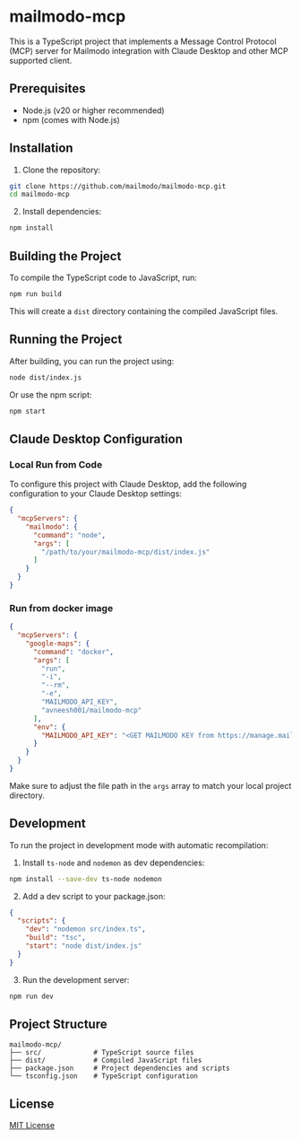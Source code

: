 # mailmodo-mcp

This is a TypeScript project that implements a Message Control Protocol (MCP) server for Mailmodo integration with Claude Desktop and other MCP supported client.

## Prerequisites

- Node.js (v20 or higher recommended)
- npm (comes with Node.js)

## Installation

1. Clone the repository:
```bash
git clone https://github.com/mailmodo/mailmodo-mcp.git
cd mailmodo-mcp
```

2. Install dependencies:
```bash
npm install
```

## Building the Project

To compile the TypeScript code to JavaScript, run:
```bash
npm run build
```

This will create a `dist` directory containing the compiled JavaScript files.

## Running the Project

After building, you can run the project using:
```bash
node dist/index.js
```

Or use the npm script:
```bash
npm start
```

## Claude Desktop Configuration

### Local Run from Code

To configure this project with Claude Desktop, add the following configuration to your Claude Desktop settings:

```json
{
  "mcpServers": {
    "mailmodo": {
      "command": "node",
      "args": [
        "/path/to/your/mailmodo-mcp/dist/index.js"
      ]
    }
  }
}
```

### Run from docker image 

```json
{
  "mcpServers": {
    "google-maps": {
      "command": "docker",
      "args": [
        "run",
        "-i",
        "--rm",
        "-e",
        "MAILMODO_API_KEY",
        "avneesh001/mailmodo-mcp"
      ],
      "env": {
        "MAILMODO_API_KEY": "<GET MAILMODO KEY from https://manage.mailmodo.com/app/settings/apikey and insert here>"
      }
    }
  }
}
```


Make sure to adjust the file path in the `args` array to match your local project directory.

## Development

To run the project in development mode with automatic recompilation:

1. Install `ts-node` and `nodemon` as dev dependencies:
```bash
npm install --save-dev ts-node nodemon
```

2. Add a dev script to your package.json:
```json
{
  "scripts": {
    "dev": "nodemon src/index.ts",
    "build": "tsc",
    "start": "node dist/index.js"
  }
}
```

3. Run the development server:
```bash
npm run dev
```

## Project Structure

```
mailmodo-mcp/
├── src/             # TypeScript source files
├── dist/            # Compiled JavaScript files
├── package.json     # Project dependencies and scripts
└── tsconfig.json    # TypeScript configuration
```

## License

[MIT License](LICENSE)
